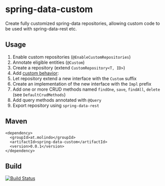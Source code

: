 # spring-data-custom

Create fully customized spring-data repositories, allowing custom code to be used with spring-data-rest etc.

## Usage

1. Enable custom repositories (`@EnableCustomRepositories`)
2. Annotate eligible entities (`@Custom`)
3. Create a repository (extend `CustomRepository<T, ID>`)
4. Add [custom behavior](http://docs.spring.io/spring-data/jpa/docs/current/reference/html/#repositories.single-repository-behaviour):
  1. Let repository extend a new interface with the `Custom` suffix
  2. Create an implementation of the new interface with the `Impl` prefix
  3. Add one or more CRUD methods named `findOne`, `save`, `findAll`, `delete` (see `DefaultCrudMethods`)
  4. Add query methods annotated with `@Query`
5. Export repository using `spring-data-rest`


## Maven

```
<dependency>
  <groupId>at.molindo</groupId>
  <artifactId>spring-data-custom</artifactId>
  <version>0.0.1</version>
</dependency>
```

## Build

[![Build Status](https://travis-ci.org/molindo/spring-data-custom.svg?branch=master)](https://travis-ci.org/molindo/spring-data-custom)
